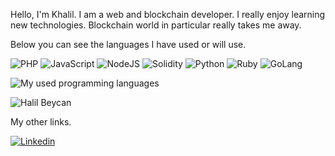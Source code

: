 Hello, I'm Khalil. I am a web and blockchain developer. I really enjoy learning new technologies. Blockchain world in particular really takes me away.

Below you can see the languages I have used or will use.

![PHP](https://img.shields.io/badge/-PHP-8993be?style=flat&logo=PHP&logoColor=fff)
![JavaScript](https://img.shields.io/badge/-JavaScript-323230?style=flat&logo=javascript&logoColor=fff)
![NodeJS](https://img.shields.io/badge/NodeJS%20-%2343853D.svg?&style=flat&logo=node.js&logoColor=white)
![Solidity](https://img.shields.io/badge/Solidity-2ea44f?logo=solidity)
![Python](https://img.shields.io/badge/Python%20-%2314354C.svg?&style=flat&logo=python&logoColor=white)
![Ruby](https://img.shields.io/badge/Ruby-%23CC342D.svg?&style=flat&logo=ruby&logoColor=white)
![GoLang](https://img.shields.io/badge/GoLang-%2300ADD8.svg?&style=flat&logo=go&logoColor=white)

![My used programming languages](https://github-readme-stats.vercel.app/api/top-langs/?username=beycandeveloper&layout=compact&langs_count=10&hide=html,smarty,javascript)

<p align="left"> <img src="https://komarev.com/ghpvc/?username=BeycanDeveloper&label=Profile%20views&color=0e75b6&style=flat" alt="Halil Beycan" /> </p>

My other links.

[![Linkedin](https://img.shields.io/badge/-Linkedin-blue?style=flat&logo=Linkedin&logoColor=white&link=https://www.linkedin.com/in/beycandeveloper/)](https://www.linkedin.com/in/beycandeveloper/)
